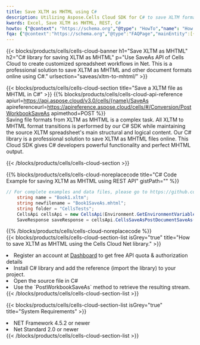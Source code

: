 ```yaml
---
title: Save XLTM as MHTML using C# 
description: Utilizing Aspose.Cells Cloud SDK for C# to save XLTM format file as MHTML format file. 
kwords: Excel, Save XLTM as MHTML, REST, C#
howto: {"@context": "https://schema.org","@type": "HowTo","name": "How to save XLTM as MHTML using the Cells Cloud Net library.","description": "How to save XLTM as MHTML using the Cells Cloud Net library.","image": {"@type": "ImageObject"},"url": "/net/saveas/xltm-to-mhtml/","step": [{ "@type": "HowToStep","name": "How to save XLTM as MHTML using the Cells Cloud Net library. step 1", "image": {"@type": "ImageObject",},"url": "/net/saveas/xltm-to-mhtml/","text": "Register an account at <a href='https://dashboard.aspose.cloud/'>Dashboard</a> to get free API quota & authorization details",},{ "@type": "HowToStep","name": "How to save XLTM as MHTML using the Cells Cloud Net library. step 1", "image": {"@type": "ImageObject",},"url": "/net/saveas/xltm-to-mhtml/","text": "Install C# library and add the reference (import the library) to your project.",},{ "@type": "HowToStep","name": "How to save XLTM as MHTML using the Cells Cloud Net library. step 1", "image": {"@type": "ImageObject",},"url": "/net/saveas/xltm-to-mhtml/","text": "Open the source file in C#",},{ "@type": "HowToStep","name": "How to save XLTM as MHTML using the Cells Cloud Net library. step 1", "image": {"@type": "ImageObject",},"url": "/net/saveas/xltm-to-mhtml/","text": "Use the `PostWorkbookSaveAs` method to retrieve the resulting stream.",}, ],"supply": {"@type": "HowToSupply","name": "document"},"tool": [{"@type": "HowToTool","name": "Visual Studio, Visual Studio Code, Rider"},{"@type": "HowToTool","name": "Aspose Cells"}],"totalTime": "PT6M"}
fqa: {"@context":"https://schema.org","@type":"FAQPage","mainEntity":[{"@type":"Question","name":"Why save file as other formats file in C# using REST API?","acceptedAnswer":{"@type":"Answer","text":"Documents are encoded in many ways, and some files may be incompatible with the software you use. To open and read such files, just save them as appropriate file formats.<br/><ol><li>Install .NET SDK and add the reference (import the library) to your project.</li><li>Open the source file in C# using REST API.</li><li>Call the PostWorkbookSaveAsRequest() method, passing an output filename with required extension.</li><li>Get the result of save as a separate file.</li></ol>"}},{"@type":"Question","name":"What file formats can I save as with your C# library?","acceptedAnswer":{"@type":"Answer","text":"We support a variety of file formats for conversion using .NET library, including XLSX, Excel, xls , PDF, CSV, HTML, Markdown, XML, PNG, JPG, TIFF, Json, TXT and many more."}},{"@type":"Question","name":"What is the maximum allowed file size for conversion using this .NET library?","acceptedAnswer":{"@type":"Answer","text":"There are no file size limits for format conversions using .NET library."}}]}
---
```



{{< blocks/products/cells/cells-cloud-banner h1="Save XLTM as MHTML" h2="C# library for saving XLTM as MHTML" p="Use SaveAs API of Cells Cloud to create customized spreadsheet workflows in Net. This is a professional solution to save XLTM as MHTML and other document formats online using C#." urlsection="saveas/xltm-to-mhtml/" >}}

{{< blocks/products/cells/cells-cloud-section  title="Save a XLTM file as MHTML in C#" >}}
{{% blocks/products/cells/cells-cloud-api-reference  apiurl=https://api.aspose.cloud/v3.0/cells/{name}/SaveAs  apireferenceurl=https://apireference.aspose.cloud/cells/#/Conversion/PostWorkbookSaveAs  apimethod=POST %}}
<br/>
Saving file formats from XLTM as MHTML is a complex task. All XLTM to MHTML format transitions is performed by our C# SDK while maintaining the source XLTM spreadsheet's main structural and logical content. Our C# library is a professional solution to save XLTM as MHTML files online. This Cloud SDK gives C# developers powerful functionality and perfect MHTML output.

{{< /blocks/products/cells/cells-cloud-section >}}

{{% blocks/products/cells/cells-cloud-noreplacecode title="C# Code Example for saving XLTM as MHTML using REST API" gistPath="" %}}
  
```cs
// For complete examples and data files, please go to https://github.com/aspose-cells-cloud/aspose-cells-cloud-dotnet/
    string name = "Book1.xltm";
    string newfilename = "Book1SaveAs.mhtml";
    string folder = "CellsTests";
    CellsApi cellsApi = new CellsApi(Environment.GetEnvironmentVariable("ProductClientId"), Environment.GetEnvironmentVariable("ProductClientSecret"));
    SaveResponse saveResponse = cellsApi.CellsSaveAsPostDocumentSaveAs(name, null, newfilename, null,null,folder);
```
  
{{% /blocks/products/cells/cells-cloud-noreplacecode  %}}
<br/>
{{< blocks/products/cells/cells-cloud-section-list isGrey="true"  title="How to save XLTM as MHTML using the Cells Cloud Net library." >}}
<li>Register an account at <a href="https://dashboard.aspose.cloud/">Dashboard</a> to get free API quota & authorization details</li>
<li>Install C# library and add the reference (import the library) to your project.</li>
<li>Open the source file in C#</li>
<li>Use the `PostWorkbookSaveAs` method to retrieve the resulting stream.</li>
{{< /blocks/products/cells/cells-cloud-section-list >}}

{{< blocks/products/cells/cells-cloud-section-list isGrey="true"  title="System Requirements" >}}
<li>NET Framework 4.5.2 or newer</li>
<li>Net Standard 2.0 or newer</li>
{{< /blocks/products/cells/cells-cloud-section-list >}}
